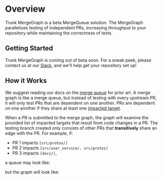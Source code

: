 # Overview

Trunk MergeGraph is a beta MergeQueue solution. The MergeGraph parallelizes testing of independent PRs, increasing throughput to your repository while maintaining the correctness of tests.

## Getting Started

Trunk MergeGraph is coming out of beta soon. For a sneak peek, please contact us at our [Slack](https://slack.trunk.io), and we'll help get your repository set up!

## How it Works

We suggest reading our docs on the [merge queue](merge/README.md) for prior art. A merge graph is like a merge queue, but instead of testing with every upstream PR, it will only test PRs that are dependent on one another. PRs are dependent on one another if they share at least one [impacted target](merge-graph/impacted-targets.md). 

When a PR is submitted to the merge graph, the graph will examine the provided list of impacted targets that result from code changes in a PR. The testing branch created only consists of other PRs that __transitively__ share an edge with the PR. For example, if:
- PR 1 impacts `[src/protos/]`
- PR 2 impacts `[src/user_service/, src/protos]`
- PR 3 impacts `[docs/]`, 

a queue may look like:


but the graph will look like:


